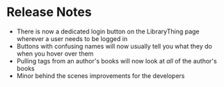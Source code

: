 # Release Notes
- There is now a dedicated login button on the LibraryThing page wherever a user needs to be logged in
- Buttons with confusing names will now usually tell you what they do when you hover over them
- Pulling tags from an author's books will now look at _all_ of the author's books
- Minor behind the scenes improvements for the developers

